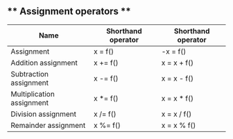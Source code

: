 ## ** Assignment operators **

|Name|Shorthand operator|Shorthand operator|
|-|-|-|
|Assignment|x = f()|-x = f()|
|Addition assignment|x += f()|x = x + f()|
|Subtraction assignment|x -= f()|x = x - f()|
|Multiplication assignment|x *= f()|x = x * f()|
|Division assignment|x /= f()|x = x / f()|
|Remainder assignment|x %= f()|x = x % f()|




